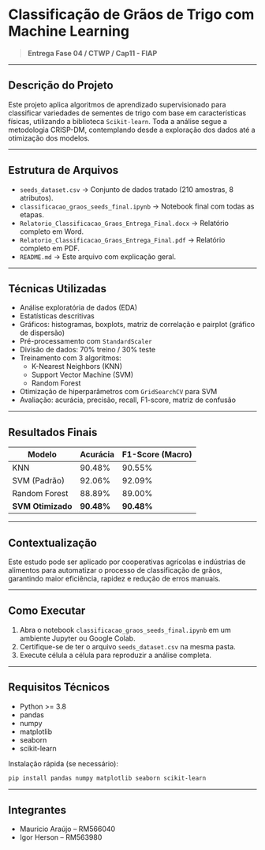 # Classificação de Grãos de Trigo com Machine Learning

> **Entrega Fase 04 / CTWP / Cap11 - FIAP**

---

## Descrição do Projeto

Este projeto aplica algoritmos de aprendizado supervisionado para classificar variedades de sementes de trigo com base em características físicas, utilizando a biblioteca `Scikit-learn`. Toda a análise segue a metodologia CRISP-DM, contemplando desde a exploração dos dados até a otimização dos modelos.

---

## Estrutura de Arquivos

- `seeds_dataset.csv` → Conjunto de dados tratado (210 amostras, 8 atributos).
- `classificacao_graos_seeds_final.ipynb` → Notebook final com todas as etapas.
- `Relatorio_Classificacao_Graos_Entrega_Final.docx` → Relatório completo em Word.
- `Relatorio_Classificacao_Graos_Entrega_Final.pdf` → Relatório completo em PDF.
- `README.md` → Este arquivo com explicação geral.

---

## Técnicas Utilizadas

- Análise exploratória de dados (EDA)
- Estatísticas descritivas
- Gráficos: histogramas, boxplots, matriz de correlação e pairplot (gráfico de dispersão)
- Pré-processamento com `StandardScaler`
- Divisão de dados: 70% treino / 30% teste
- Treinamento com 3 algoritmos:
  - K-Nearest Neighbors (KNN)
  - Support Vector Machine (SVM)
  - Random Forest
- Otimização de hiperparâmetros com `GridSearchCV` para SVM
- Avaliação: acurácia, precisão, recall, F1-score, matriz de confusão

---

## Resultados Finais

| Modelo         | Acurácia | F1-Score (Macro) |
|----------------|----------|-------------------|
| KNN            | 90.48%   | 90.55%            |
| SVM (Padrão)   | 92.06%   | 92.09%            |
| Random Forest  | 88.89%   | 89.00%            |
| **SVM Otimizado** | **90.48%** | **90.48%**        |

---

## Contextualização

Este estudo pode ser aplicado por cooperativas agrícolas e indústrias de alimentos para automatizar o processo de classificação de grãos, garantindo maior eficiência, rapidez e redução de erros manuais.

---

## Como Executar

1. Abra o notebook `classificacao_graos_seeds_final.ipynb` em um ambiente Jupyter ou Google Colab.
2. Certifique-se de ter o arquivo `seeds_dataset.csv` na mesma pasta.
3. Execute célula a célula para reproduzir a análise completa.

---

## Requisitos Técnicos

- Python >= 3.8
- pandas
- numpy
- matplotlib
- seaborn
- scikit-learn

Instalação rápida (se necessário):

```bash
pip install pandas numpy matplotlib seaborn scikit-learn
```

---

## Integrantes

- Mauricio Araújo – RM566040
- Igor Herson – RM563980

